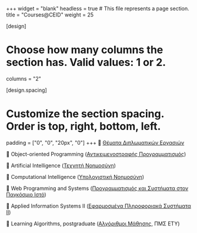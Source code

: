 +++
widget = "blank"
headless = true  # This file represents a page section.
title = "Courses@CEID"
weight = 25

[design]
  # Choose how many columns the section has. Valid values: 1 or 2.
  columns = "2"
  
[design.spacing]
  # Customize the section spacing. Order is top, right, bottom, left.
   padding = ["0", "0", "20px", "0"]
+++
:page_facing_up: [Θέματα Διπλωματικών Εργασιών](thesestopics)

:page_facing_up: Object-οriented Programming ([Αντικειμενοστραφής Προγραμματισμός](https://eclass.upatras.gr/courses/CEID1105/))

:page_facing_up: Artificial Intelligence ([Τεχνητή Νοημοσύνη](https://eclass.upatras.gr/courses/CEID1104/))

:page_facing_up: Computational Intelligence ([Υπολογιστική Νοημοσύνη](https://eclass.upatras.gr/courses/CEID1060/))

:page_facing_up: Web Programming and Systems ([Προγραμματισμός και Συστήματα στον Παγκόσμιο Ιστό](https://eclass.upatras.gr/courses/CEID1092/))

:page_facing_up: Applied Information Systems II ([Εφαρμοσμένα Πληροφοριακά Συστήματα ΙΙ](https://eclass.upatras.gr/courses/CEID1213/))

:page_facing_up: Learning Algorithms, postgraduate ([Αλγόριθμοι Μάθησης](https://eclass.upatras.gr/courses/CEID1043/), ΠΜΣ ΕΤΥ)

